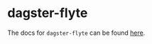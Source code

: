 # dagster-flyte

The docs for `dagster-flyte` can be found
[here](https://docs.dagster.io/_apidocs/libraries/dagster_flyte).
